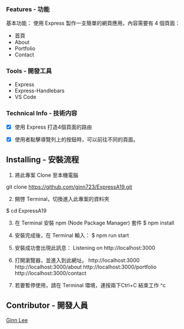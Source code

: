 ### Features - 功能
基本功能：
使用 Express 製作一支簡單的網頁應用，內容需要有 4 個頁面：

- 首頁
- About
- Portfolio
- Contact



### Tools - 開發工具 
* Express
* Express-Handlebars
* VS Code


### Technical Info - 技術内容
- [x] 使用 Express 打造4個頁面的路由
- [x] 使用者點擊導覽列上的按鈕時，可以前往不同的頁面。



## Installing - 安裝流程
1. 將此專案 Clone 至本機電腦

git clone https://github.com/ginn723/ExpressA19.git

2. 開啓 Terminal，切換進入此專案的資料夾

$ cd ExpressA19


3. 在 Terminal 安裝 npm (Node Package Manager) 套件
$ npm install

4. 安裝完成後，在 Terminal 輸入：
$ npm run start

5. 安裝成功會出現此訊息：
Listening on http://localhost:3000

6. 打開瀏覽器，並進入到此網址。
http://localhost:3000
http://localhost:3000/about
http://localhost:3000/portfolio
http://localhost:3000/contact


7. 若要暫停使用，請在 Terminal 環境，連按兩下Ctrl+C 結束工作
^c

## Contributor - 開發人員
[Ginn Lee](https://github.com/ginn723)
